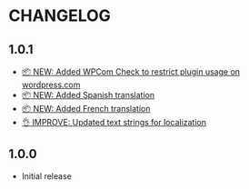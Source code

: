 # CHANGELOG

## 1.0.1

* [📦 NEW: Added WPCom Check to restrict plugin usage on wordpress.com](https://github.com/robertdevore/email-validator-for-wordpress/commit/a051d462e7441d54d26b8825fc6aca7a15966f2b)
* [📦 NEW: Added Spanish translation](https://github.com/robertdevore/email-validator-for-wordpress/commit/62c6e5b53c0a1bb39560c1aa76c02594bcd70c81)
* [📦 NEW: Added French translation](https://github.com/robertdevore/email-validator-for-wordpress/commit/ca858079e2201046a5501118a0040722deb495b8)
* [👌 IMPROVE: Updated text strings for localization](https://github.com/robertdevore/email-validator-for-wordpress/commit/1fbb31bdfd482c9d745f3c4fcb3164e9a1742afd)

## 1.0.0

- Initial release